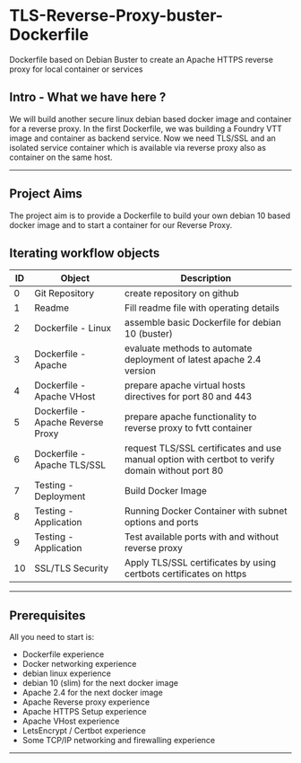 # TLS-Reverse-Proxy-buster-Dockerfile
Dockerfile based on Debian Buster to create an Apache HTTPS reverse proxy for local container or services

## Intro - What we have here ? 
We will build another secure linux debian based docker image and container for a reverse proxy.
In the first Dockerfile, we was building a Foundry VTT image and container as backend service.
Now we need TLS/SSL and an isolated service container which is available via reverse proxy also as container on the same host.

----

## Project Aims
The project aim is to provide a Dockerfile to build your own debian 10 based docker image and to start a container for our Reverse Proxy. 

## Iterating workflow objects
| ID | Object | Description |
| - | - | - |
| 0 | Git Repository | create repository on github |
| 1 | Readme | Fill readme file with operating details |
| 2 | Dockerfile - Linux | assemble basic Dockerfile for debian 10 (buster) |
| 3 | Dockerfile - Apache | evaluate methods to automate deployment of latest apache 2.4 version |
| 4 | Dockerfile - Apache VHost | prepare apache virtual hosts directives for port 80 and 443 |
| 5 | Dockerfile - Apache Reverse Proxy | prepare apache functionality to reverse proxy to fvtt container |
| 6 | Dockerfile - Apache TLS/SSL | request TLS/SSL certificates and use manual option with certbot to verify domain without port 80 |
| 7 | Testing - Deployment | Build Docker Image | 
| 8 | Testing - Application | Running Docker Container with subnet options and ports |
| 9 | Testing - Application | Test available ports with and without reverse proxy |
| 10 | SSL/TLS Security | Apply TLS/SSL certificates by using certbots certificates on https |

----
## Prerequisites
All you need to start is:
- Dockerfile experience
- Docker networking experience
- debian linux experience
- debian 10 (slim) for the next docker image
- Apache 2.4 for the next docker image
- Apache Reverse proxy experience
- Apache HTTPS Setup experience
- Apache VHost experience
- LetsEncrypt / Certbot experience
- Some TCP/IP networking and firewalling experience

----
